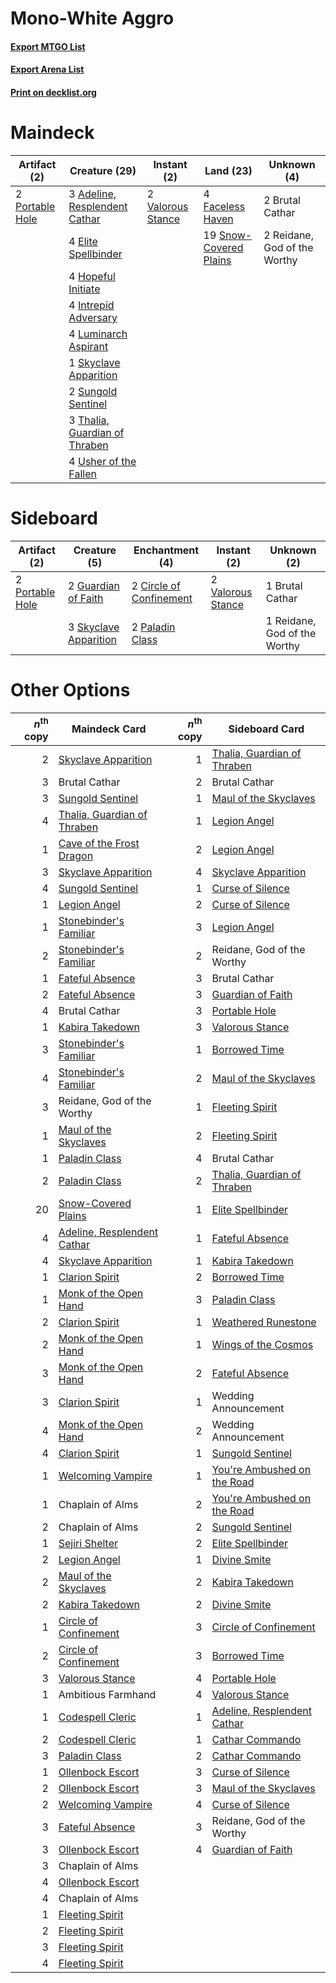 # Mono-White Aggro ️

#### [Export MTGO List](../collection/Mono-White%20Aggro%20️/Mono-White%20Aggro%20️.txt)
#### [Export Arena List](../collection/Mono-White%20Aggro%20️/Mono-White%20Aggro%20️_arena.txt)
#### [Print on decklist.org](http://decklist.org/?deckmain=3%09Adeline,%20Resplendent%20Cathar%0A2%09Brutal%20Cathar%0A4%09Elite%20Spellbinder%0A4%09Faceless%20Haven%0A4%09Hopeful%20Initiate%0A4%09Intrepid%20Adversary%0A4%09Luminarch%20Aspirant%0A2%09Portable%20Hole%0A2%09Reidane,%20God%20of%20the%20Worthy%0A1%09Skyclave%20Apparition%0A19%09Snow-Covered%20Plains%0A2%09Sungold%20Sentinel%0A3%09Thalia,%20Guardian%20of%20Thraben%0A4%09Usher%20of%20the%20Fallen%0A2%09Valorous%20Stance&deckside=1%09Brutal%20Cathar%0A2%09Circle%20of%20Confinement%0A2%09Guardian%20of%20Faith%0A2%09Paladin%20Class%0A2%09Portable%20Hole%0A1%09Reidane,%20God%20of%20the%20Worthy%0A3%09Skyclave%20Apparition%0A2%09Valorous%20Stance)
# Maindeck

|                                       Artifact (2)                                       |                                             Creature (29)                                              |                                        Instant (2)                                         |                                            Land (23)                                            |        Unknown (4)         |
|------------------------------------------------------------------------------------------|--------------------------------------------------------------------------------------------------------|--------------------------------------------------------------------------------------------|-------------------------------------------------------------------------------------------------|----------------------------|
|2 [Portable Hole](http://gatherer.wizards.com/Pages/Card/Details.aspx?multiverseid=527320)|3 [Adeline, Resplendent Cathar](http://gatherer.wizards.com/Pages/Card/Details.aspx?multiverseid=534751)|2 [Valorous Stance](http://gatherer.wizards.com/Pages/Card/Details.aspx?multiverseid=391950)|4 [Faceless Haven](http://gatherer.wizards.com/Pages/Card/Details.aspx?multiverseid=503874)      |2 Brutal Cathar             |
|                                                                                          |4 [Elite Spellbinder](http://gatherer.wizards.com/Pages/Card/Details.aspx?multiverseid=513494)          |                                                                                            |19 [Snow-Covered Plains](http://gatherer.wizards.com/Pages/Card/Details.aspx?multiverseid=121267)|2 Reidane, God of the Worthy|
|                                                                                          |4 [Hopeful Initiate](http://gatherer.wizards.com/Pages/Card/Details.aspx?multiverseid=540850)           |                                                                                            |                                                                                                 |                            |
|                                                                                          |4 [Intrepid Adversary](http://gatherer.wizards.com/Pages/Card/Details.aspx?multiverseid=534781)         |                                                                                            |                                                                                                 |                            |
|                                                                                          |4 [Luminarch Aspirant](http://gatherer.wizards.com/Pages/Card/Details.aspx?multiverseid=491647)         |                                                                                            |                                                                                                 |                            |
|                                                                                          |1 [Skyclave Apparition](http://gatherer.wizards.com/Pages/Card/Details.aspx?multiverseid=495603)        |                                                                                            |                                                                                                 |                            |
|                                                                                          |2 [Sungold Sentinel](http://gatherer.wizards.com/Pages/Card/Details.aspx?multiverseid=534795)           |                                                                                            |                                                                                                 |                            |
|                                                                                          |3 [Thalia, Guardian of Thraben](http://gatherer.wizards.com/Pages/Card/Details.aspx?multiverseid=442025)|                                                                                            |                                                                                                 |                            |
|                                                                                          |4 [Usher of the Fallen](http://gatherer.wizards.com/Pages/Card/Details.aspx?multiverseid=503641)        |                                                                                            |                                                                                                 |                            |


# Sideboard

|                                       Artifact (2)                                       |                                          Creature (5)                                          |                                         Enchantment (4)                                          |                                        Instant (2)                                         |        Unknown (2)         |
|------------------------------------------------------------------------------------------|------------------------------------------------------------------------------------------------|--------------------------------------------------------------------------------------------------|--------------------------------------------------------------------------------------------|----------------------------|
|2 [Portable Hole](http://gatherer.wizards.com/Pages/Card/Details.aspx?multiverseid=527320)|2 [Guardian of Faith](http://gatherer.wizards.com/Pages/Card/Details.aspx?multiverseid=527305)  |2 [Circle of Confinement](http://gatherer.wizards.com/Pages/Card/Details.aspx?multiverseid=540834)|2 [Valorous Stance](http://gatherer.wizards.com/Pages/Card/Details.aspx?multiverseid=391950)|1 Brutal Cathar             |
|                                                                                          |3 [Skyclave Apparition](http://gatherer.wizards.com/Pages/Card/Details.aspx?multiverseid=495603)|2 [Paladin Class](http://gatherer.wizards.com/Pages/Card/Details.aspx?multiverseid=527316)        |                                                                                            |1 Reidane, God of the Worthy|


# Other Options

|*n*<sup>th</sup> copy|                                            Maindeck Card                                             |*n*<sup>th</sup> copy|                                            Sideboard Card                                            |
|--------------------:|------------------------------------------------------------------------------------------------------|--------------------:|------------------------------------------------------------------------------------------------------|
|                    2|[Skyclave Apparition](http://gatherer.wizards.com/Pages/Card/Details.aspx?multiverseid=495603)        |                    1|[Thalia, Guardian of Thraben](http://gatherer.wizards.com/Pages/Card/Details.aspx?multiverseid=442025)|
|                    3|Brutal Cathar                                                                                         |                    2|Brutal Cathar                                                                                         |
|                    3|[Sungold Sentinel](http://gatherer.wizards.com/Pages/Card/Details.aspx?multiverseid=534795)           |                    1|[Maul of the Skyclaves](http://gatherer.wizards.com/Pages/Card/Details.aspx?multiverseid=491651)      |
|                    4|[Thalia, Guardian of Thraben](http://gatherer.wizards.com/Pages/Card/Details.aspx?multiverseid=442025)|                    1|[Legion Angel](http://gatherer.wizards.com/Pages/Card/Details.aspx?multiverseid=491646)               |
|                    1|[Cave of the Frost Dragon](http://gatherer.wizards.com/Pages/Card/Details.aspx?multiverseid=527540)   |                    2|[Legion Angel](http://gatherer.wizards.com/Pages/Card/Details.aspx?multiverseid=491646)               |
|                    3|[Skyclave Apparition](http://gatherer.wizards.com/Pages/Card/Details.aspx?multiverseid=495603)        |                    4|[Skyclave Apparition](http://gatherer.wizards.com/Pages/Card/Details.aspx?multiverseid=495603)        |
|                    4|[Sungold Sentinel](http://gatherer.wizards.com/Pages/Card/Details.aspx?multiverseid=534795)           |                    1|[Curse of Silence](http://gatherer.wizards.com/Pages/Card/Details.aspx?multiverseid=534770)           |
|                    1|[Legion Angel](http://gatherer.wizards.com/Pages/Card/Details.aspx?multiverseid=491646)               |                    2|[Curse of Silence](http://gatherer.wizards.com/Pages/Card/Details.aspx?multiverseid=534770)           |
|                    1|[Stonebinder's Familiar](http://gatherer.wizards.com/Pages/Card/Details.aspx?multiverseid=513508)     |                    3|[Legion Angel](http://gatherer.wizards.com/Pages/Card/Details.aspx?multiverseid=491646)               |
|                    2|[Stonebinder's Familiar](http://gatherer.wizards.com/Pages/Card/Details.aspx?multiverseid=513508)     |                    2|Reidane, God of the Worthy                                                                            |
|                    1|[Fateful Absence](http://gatherer.wizards.com/Pages/Card/Details.aspx?multiverseid=534774)            |                    3|Brutal Cathar                                                                                         |
|                    2|[Fateful Absence](http://gatherer.wizards.com/Pages/Card/Details.aspx?multiverseid=534774)            |                    3|[Guardian of Faith](http://gatherer.wizards.com/Pages/Card/Details.aspx?multiverseid=527305)          |
|                    4|Brutal Cathar                                                                                         |                    3|[Portable Hole](http://gatherer.wizards.com/Pages/Card/Details.aspx?multiverseid=527320)              |
|                    1|[Kabira Takedown](http://gatherer.wizards.com/Pages/Card/Details.aspx?multiverseid=491641)            |                    3|[Valorous Stance](http://gatherer.wizards.com/Pages/Card/Details.aspx?multiverseid=391950)            |
|                    3|[Stonebinder's Familiar](http://gatherer.wizards.com/Pages/Card/Details.aspx?multiverseid=513508)     |                    1|[Borrowed Time](http://gatherer.wizards.com/Pages/Card/Details.aspx?multiverseid=534759)              |
|                    4|[Stonebinder's Familiar](http://gatherer.wizards.com/Pages/Card/Details.aspx?multiverseid=513508)     |                    2|[Maul of the Skyclaves](http://gatherer.wizards.com/Pages/Card/Details.aspx?multiverseid=491651)      |
|                    3|Reidane, God of the Worthy                                                                            |                    1|[Fleeting Spirit](http://gatherer.wizards.com/Pages/Card/Details.aspx?multiverseid=540844)            |
|                    1|[Maul of the Skyclaves](http://gatherer.wizards.com/Pages/Card/Details.aspx?multiverseid=491651)      |                    2|[Fleeting Spirit](http://gatherer.wizards.com/Pages/Card/Details.aspx?multiverseid=540844)            |
|                    1|[Paladin Class](http://gatherer.wizards.com/Pages/Card/Details.aspx?multiverseid=527316)              |                    4|Brutal Cathar                                                                                         |
|                    2|[Paladin Class](http://gatherer.wizards.com/Pages/Card/Details.aspx?multiverseid=527316)              |                    2|[Thalia, Guardian of Thraben](http://gatherer.wizards.com/Pages/Card/Details.aspx?multiverseid=442025)|
|                   20|[Snow-Covered Plains](http://gatherer.wizards.com/Pages/Card/Details.aspx?multiverseid=121267)        |                    1|[Elite Spellbinder](http://gatherer.wizards.com/Pages/Card/Details.aspx?multiverseid=513494)          |
|                    4|[Adeline, Resplendent Cathar](http://gatherer.wizards.com/Pages/Card/Details.aspx?multiverseid=534751)|                    1|[Fateful Absence](http://gatherer.wizards.com/Pages/Card/Details.aspx?multiverseid=534774)            |
|                    4|[Skyclave Apparition](http://gatherer.wizards.com/Pages/Card/Details.aspx?multiverseid=495603)        |                    1|[Kabira Takedown](http://gatherer.wizards.com/Pages/Card/Details.aspx?multiverseid=491641)            |
|                    1|[Clarion Spirit](http://gatherer.wizards.com/Pages/Card/Details.aspx?multiverseid=503610)             |                    2|[Borrowed Time](http://gatherer.wizards.com/Pages/Card/Details.aspx?multiverseid=534759)              |
|                    1|[Monk of the Open Hand](http://gatherer.wizards.com/Pages/Card/Details.aspx?multiverseid=527312)      |                    3|[Paladin Class](http://gatherer.wizards.com/Pages/Card/Details.aspx?multiverseid=527316)              |
|                    2|[Clarion Spirit](http://gatherer.wizards.com/Pages/Card/Details.aspx?multiverseid=503610)             |                    1|[Weathered Runestone](http://gatherer.wizards.com/Pages/Card/Details.aspx?multiverseid=503863)        |
|                    2|[Monk of the Open Hand](http://gatherer.wizards.com/Pages/Card/Details.aspx?multiverseid=527312)      |                    1|[Wings of the Cosmos](http://gatherer.wizards.com/Pages/Card/Details.aspx?multiverseid=503645)        |
|                    3|[Monk of the Open Hand](http://gatherer.wizards.com/Pages/Card/Details.aspx?multiverseid=527312)      |                    2|[Fateful Absence](http://gatherer.wizards.com/Pages/Card/Details.aspx?multiverseid=534774)            |
|                    3|[Clarion Spirit](http://gatherer.wizards.com/Pages/Card/Details.aspx?multiverseid=503610)             |                    1|Wedding Announcement                                                                                  |
|                    4|[Monk of the Open Hand](http://gatherer.wizards.com/Pages/Card/Details.aspx?multiverseid=527312)      |                    2|Wedding Announcement                                                                                  |
|                    4|[Clarion Spirit](http://gatherer.wizards.com/Pages/Card/Details.aspx?multiverseid=503610)             |                    1|[Sungold Sentinel](http://gatherer.wizards.com/Pages/Card/Details.aspx?multiverseid=534795)           |
|                    1|[Welcoming Vampire](http://gatherer.wizards.com/Pages/Card/Details.aspx?multiverseid=540882)          |                    1|[You're Ambushed on the Road](http://gatherer.wizards.com/Pages/Card/Details.aspx?multiverseid=527330)|
|                    1|Chaplain of Alms                                                                                      |                    2|[You're Ambushed on the Road](http://gatherer.wizards.com/Pages/Card/Details.aspx?multiverseid=527330)|
|                    2|Chaplain of Alms                                                                                      |                    2|[Sungold Sentinel](http://gatherer.wizards.com/Pages/Card/Details.aspx?multiverseid=534795)           |
|                    1|[Sejiri Shelter](http://gatherer.wizards.com/Pages/Card/Details.aspx?multiverseid=491662)             |                    2|[Elite Spellbinder](http://gatherer.wizards.com/Pages/Card/Details.aspx?multiverseid=513494)          |
|                    2|[Legion Angel](http://gatherer.wizards.com/Pages/Card/Details.aspx?multiverseid=491646)               |                    1|[Divine Smite](http://gatherer.wizards.com/Pages/Card/Details.aspx?multiverseid=527299)               |
|                    2|[Maul of the Skyclaves](http://gatherer.wizards.com/Pages/Card/Details.aspx?multiverseid=491651)      |                    2|[Kabira Takedown](http://gatherer.wizards.com/Pages/Card/Details.aspx?multiverseid=491641)            |
|                    2|[Kabira Takedown](http://gatherer.wizards.com/Pages/Card/Details.aspx?multiverseid=491641)            |                    2|[Divine Smite](http://gatherer.wizards.com/Pages/Card/Details.aspx?multiverseid=527299)               |
|                    1|[Circle of Confinement](http://gatherer.wizards.com/Pages/Card/Details.aspx?multiverseid=540834)      |                    3|[Circle of Confinement](http://gatherer.wizards.com/Pages/Card/Details.aspx?multiverseid=540834)      |
|                    2|[Circle of Confinement](http://gatherer.wizards.com/Pages/Card/Details.aspx?multiverseid=540834)      |                    3|[Borrowed Time](http://gatherer.wizards.com/Pages/Card/Details.aspx?multiverseid=534759)              |
|                    3|[Valorous Stance](http://gatherer.wizards.com/Pages/Card/Details.aspx?multiverseid=391950)            |                    4|[Portable Hole](http://gatherer.wizards.com/Pages/Card/Details.aspx?multiverseid=527320)              |
|                    1|Ambitious Farmhand                                                                                    |                    4|[Valorous Stance](http://gatherer.wizards.com/Pages/Card/Details.aspx?multiverseid=391950)            |
|                    1|[Codespell Cleric](http://gatherer.wizards.com/Pages/Card/Details.aspx?multiverseid=503611)           |                    1|[Adeline, Resplendent Cathar](http://gatherer.wizards.com/Pages/Card/Details.aspx?multiverseid=534751)|
|                    2|[Codespell Cleric](http://gatherer.wizards.com/Pages/Card/Details.aspx?multiverseid=503611)           |                    1|[Cathar Commando](http://gatherer.wizards.com/Pages/Card/Details.aspx?multiverseid=534764)            |
|                    3|[Paladin Class](http://gatherer.wizards.com/Pages/Card/Details.aspx?multiverseid=527316)              |                    2|[Cathar Commando](http://gatherer.wizards.com/Pages/Card/Details.aspx?multiverseid=534764)            |
|                    1|[Ollenbock Escort](http://gatherer.wizards.com/Pages/Card/Details.aspx?multiverseid=540859)           |                    3|[Curse of Silence](http://gatherer.wizards.com/Pages/Card/Details.aspx?multiverseid=534770)           |
|                    2|[Ollenbock Escort](http://gatherer.wizards.com/Pages/Card/Details.aspx?multiverseid=540859)           |                    3|[Maul of the Skyclaves](http://gatherer.wizards.com/Pages/Card/Details.aspx?multiverseid=491651)      |
|                    2|[Welcoming Vampire](http://gatherer.wizards.com/Pages/Card/Details.aspx?multiverseid=540882)          |                    4|[Curse of Silence](http://gatherer.wizards.com/Pages/Card/Details.aspx?multiverseid=534770)           |
|                    3|[Fateful Absence](http://gatherer.wizards.com/Pages/Card/Details.aspx?multiverseid=534774)            |                    3|Reidane, God of the Worthy                                                                            |
|                    3|[Ollenbock Escort](http://gatherer.wizards.com/Pages/Card/Details.aspx?multiverseid=540859)           |                    4|[Guardian of Faith](http://gatherer.wizards.com/Pages/Card/Details.aspx?multiverseid=527305)          |
|                    3|Chaplain of Alms                                                                                      |                     |                                                                                                      |
|                    4|[Ollenbock Escort](http://gatherer.wizards.com/Pages/Card/Details.aspx?multiverseid=540859)           |                     |                                                                                                      |
|                    4|Chaplain of Alms                                                                                      |                     |                                                                                                      |
|                    1|[Fleeting Spirit](http://gatherer.wizards.com/Pages/Card/Details.aspx?multiverseid=540844)            |                     |                                                                                                      |
|                    2|[Fleeting Spirit](http://gatherer.wizards.com/Pages/Card/Details.aspx?multiverseid=540844)            |                     |                                                                                                      |
|                    3|[Fleeting Spirit](http://gatherer.wizards.com/Pages/Card/Details.aspx?multiverseid=540844)            |                     |                                                                                                      |
|                    4|[Fleeting Spirit](http://gatherer.wizards.com/Pages/Card/Details.aspx?multiverseid=540844)            |                     |                                                                                                      |

